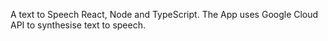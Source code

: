 A text to Speech React, Node and TypeScript. The App uses Google Cloud API to synthesise text to speech.
